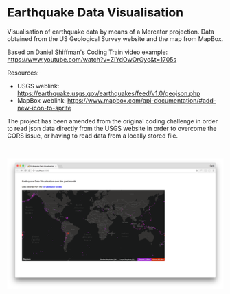 # Earthquake Data Visualisation #

Visualisation of earthquake data by means of a Mercator projection.
Data obtained from the US Geological Survey website and the map from MapBox.


Based on Daniel Shiffman's Coding Train video example:
https://www.youtube.com/watch?v=ZiYdOwOrGyc&t=1705s

Resources:

* USGS weblink: https://earthquake.usgs.gov/earthquakes/feed/v1.0/geojson.php
* MapBox weblink: https://www.mapbox.com/api-documentation/#add-new-icon-to-sprite

The project has been amended from the original coding challenge in order to read json data directly
from the USGS website in order to overcome the CORS issue, or having to read data from a locally stored file.

</br>
<p align="center">
  <img src="images/screenShot-01.png"/>
</p>
